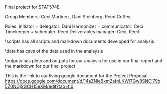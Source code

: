 Final project for STAT574E

Group Members: Ceci Martinez, Dani Steinberg, Reed Coffey

Roles: 
Initiator + delegator: Dani
Harmonizer + communicator: Ceci
Timekeeper + scheduler: Reed
Deliverables manager: Ceci, Reed


\scripts has all scripts and markdown documents developed for analysis

\data has csvs of the data used in the analaysis

\outputs has plots and outputs for our analysis for use in our final report and the markdown for our final project

This is the link to our living google document for the Project Proposal
https://docs.google.com/document/d/14aZNleBxm2afpLKWiTGw8SNCl79b5Z0NOjSGCH15eXM/edit?tab=t.0
